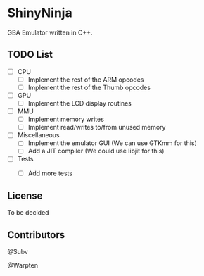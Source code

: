 ShinyNinja
===========

GBA Emulator written in C++.



TODO List
---------
- [ ] CPU
  * [ ] Implement the rest of the ARM opcodes
  * [ ] Implement the rest of the Thumb opcodes
- [ ] GPU
  * [ ] Implement the LCD display routines
- [ ] MMU
  * [ ] Implement memory writes
  * [ ] Implement read/writes to/from unused memory
- [ ] Miscellaneous
  * [ ] Implement the emulator GUI (We can use GTKmm for this)
  * [ ] Add a JIT compiler (We could use libjit for this)
- [ ] Tests
  * [ ] Add more tests
 

License
---------
To be decided


Contributors
---------
@Subv

@Warpten
